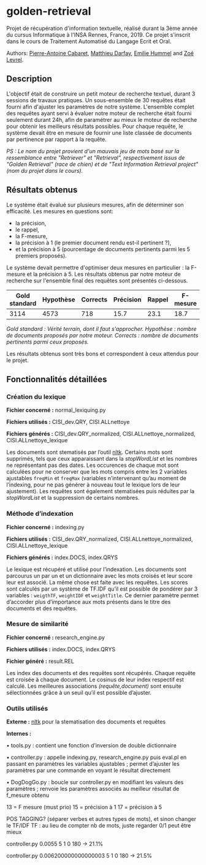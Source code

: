 # golden-retrieval

Projet de récupération d'information textuelle, réalisé durant la 3ème année du cursus Informatique à l'INSA Rennes, France, 2019.
Ce projet s'inscrit dans le cours de Traitement Automatisé du Langage Ecrit et Oral.

Authors: [Pierre-Antoine Cabaret](https://github.com/inkaru), [Matthieu Darfay](https://github.com/mdarfay), [Emilie Hummel](https://github.com/unegregre) and [Zoé Levrel](https://github.com/zlevrel).

## Description
L'objectif était de construire un petit moteur de recherche textuel, durant 3 sessions de travaux pratiques.
Un sous-ensemble de 30 requêtes était fourni afin d'ajuster les paramètres de notre système. L'ensemble complet des requêtes ayant servi à évaluer notre moteur de recherche était fourni seulement durant 24h, afin de paramétrer au mieux le moteur de recherche pour obtenir les meilleurs résultats possibles.
Pour chaque requête, le système devait être en mesure de fournir une liste classée de documents par pertinence par rapport à la requête.

_PS : Le nom du projet provient d'un mauvais jeu de mots basé sur la ressemblance entre "Retriever" et "Retrieval", respectivement issus de "Golden Retrieval" (race de chien) et de "Text Information Retrieval project" (nom du projet dans le cours)._

## Résultats obtenus
Le système était évalué sur plusieurs mesures, afin de déterminer son efficacité. Les mesures en questions sont:
- la précision,
- le rappel,
- la F-mesure,
- la précision à 1 (le premier document rendu est-il pertinent ?),
- et la précision à 5 (pourcentage de documents pertinents parmi les 5 premiers proposés).

Le système devait permettre d'optimiser deux mesures en particulier : la F-mesure et la précision à 5. Les résultats obtenus par notre moteur de recherche sur l'ensemble final des requêtes sont présentés ci-dessous.

| Gold standard | Hypothèse | Corrects | Précision | Rappel | F-mesure | P@1 | P@5 |
|---------------|-----------|----------|-----------|--------|----------|-----|-----|
| 3114          | 4573      | 718      | 15.7      | 23.1   | 18.7     | 29  | 25  |

_Gold standard : Vérité terrain, dont il faut s'approcher._
_Hypothèse : nombre de documents proposés par notre moteur._
_Corrects : nombre de documents pertinents parmi ceux proposés._

Les résultats obtenus sont très bons et correspondent à ceux attendus pour le projet.

## Fonctionnalités détaillées
### Création du lexique
**Fichier concerné :** normal_lexiquing.py

**Fichiers utilisés :** CISI_dev.QRY, CISI.ALLnettoye

**Fichiers générés :** CISI_dev.QRY_normalized, CISI.ALLnettoye_normalized, CISI.ALLnettoye_lexique

Les documents sont stematisés par l’outil [nltk](https://www.nltk.org/). Certains mots sont supprimés, tels que ceux apparaissant dans la _stopWordList_ et les nombres ne représentant pas des dates. Les occurences de chaque mot sont calculées pour ne conserver que les mots compris entre les 2 variables ajustables `freqMin` et `freqMax` (variables n’intervenant qu’au moment de l’indexing, pour ne pas générer à nouveau tout le lexique lors de leur ajustement).
Les requêtes sont également stematisées puis réduites par la _stopWordList_ et la suppression de certains nombres.


### Méthode d’indexation
**Fichier concerné :** indexing.py

**Fichiers utilisés :** CISI_dev.QRY_normalized, CISI.ALLnettoye_normalized, CISI.ALLnettoye_lexique

**Fichiers générés :** index.DOCS, index.QRYS

Le lexique est récupéré et utilisé pour l’indexation. Les documents sont parcourus un par un et un dictionnaire avec les mots croisés et leur score leur est associé. La même chose est faite avec les requêtes. Les scores sont calculés par un système de TF.IDF qu’il est possible de pondérer par 3 variables : `weigthTF`, `weightIDF` et `weightTitle`. Ce dernier paramètre permet d’accorder plus d’importance aux mots présents dans le titre des documents et des requêtes.


### Mesure de similarité
**Fichier concerné :** research_engine.py

**Fichiers utilisés :** index.DOCS, index.QRYS

**Fichier généré :** result.REL

Les index des documents et des requêtes sont récupérés. Chaque requête est croisée à chaque document. Le cosinus de leur index respectif est calculé. Les meilleures associations _(requête,document)_ sont ensuite sélectionnées grâce à un seuil qu’il est possible d’ajuster.

### Outils utilisés
**Externe :** [nltk](https://www.nltk.org/) pour la stematisation des documents et requêtes

**Internes :**

• tools.py : contient une fonction d’inversion de double dictionnaire

• controller.py : appelle indexing.py, research_engine.py puis eval.pl en passant en paramètres les variables ajustables ; permet d’ajuster les paramètres par une commande en voyant le résultat directement

• DogDogGo.py : boucle sur controller.py en modifiant les valeurs des paramètres ; renvoie les paramètres associés au meilleur résultat de f_mesure obtenu

13 = F mesure (must prio)
15 = précision à 1
17 = précision à 5

POS TAGGING? (séparer verbes et autres types de mots), et sinon changer le TF/IDF
TF : au lieu de compter nb de mots, juste regarder 0/1 peut être mieux


controller.py 0.0055 5 1 0 180 -> 21.1%

controller.py 0.006200000000000003 5 1 0 180 -> 21.5%
